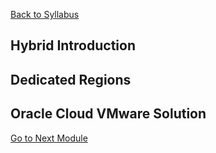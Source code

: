[Back to Syllabus](./README.md#course-syllabus)

## Hybrid Introduction

## Dedicated Regions

## Oracle Cloud VMware Solution


[Go to Next Module](./)